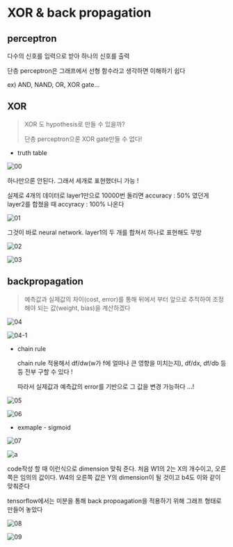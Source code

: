 # XOR & back propagation

## perceptron

다수의 신호를 입력으로 받아 하나의 신호를 출력

단층 perceptron은 그래프에서 선형 함수라고 생각하면 이해하기 쉽다

ex) AND, NAND, OR, XOR gate...



## XOR

> XOR 도 hypothesis로 만들 수 있을까?
>
> 단층 perceptron으론 XOR gate만들 수 없다!



* truth table



![00](./00.jpg)



하나만으론 안된다. 그래서 세개로 표현했더니 가능 !

실제로 4개의 데이터로 layer1만으로 10000번 돌리면 accuracy : 50% 였던게 layer2를 합쳤을 때 accyracy : 100% 나온다



![01](./01.jpg)





그것이 바로 neural network. layer1의 두 개를 합쳐서 하나로 표현해도 무방



![02](./02.jpg)



![03](./03.jpg)



## backpropagation

> 예측값과 실제값의 차이(cost, error)를 통해 뒤에서 부터 앞으로 추적하여  조정해야 되는 값(weight, bias)을 계산하겠다



![04](./04.jpg)

![04-1](./04-1.jpg)



* chain rule

  chain rule 적용해서 df/dw(w가 f에 얼마나 큰 영향을 미치는지), df/dx, df/db 등등 전부 구할 수 있다 !

  따라서 실제값과 예측값의 error를 기반으로 그 값을 변경 가능하다 ...!

  

![05](./05.jpg)



![06](./06.jpg)



* exmaple - sigmoid



![07](./07.jpg)



![a](./a.jpg)



code작성 할 때 이런식으로 dimension 맞춰 준다. 처음 W1의 2는 X의 개수이고, 오른쪽은 임의의 값이다. W4의 오른쪽 값은 Y의 dimension이 될 것이고 b4도 이와 같이 맞춰준다





tensorflow에서는 미분을 통해 back propoagation을 적용하기 위해 그래프 형태로 만들어 놓았다



![08](./08.jpg)





![09](./09.jpg)